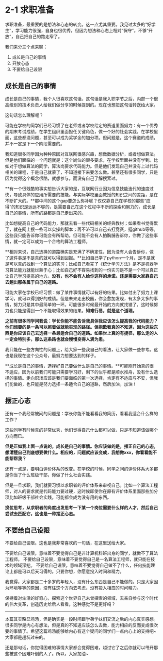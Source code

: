 # 2-1 求职准备

求职准备，最重要的是想法和心态的转变。这一点尤其重要。我见过太多的“好学生”，学习能力很强，自身也很优秀，但因为想法和心态上相对“保守”，不够“开放”，自己把自己的路走窄了。

我们来分三个点来聊：
1. 成长是自己的事情
2. 开放心态
3. 不要给自己设限

## 成长是自己的事情

成长是自己的事情，我个人很喜欢这句话。这句话是我入职字节之后，内部一个很高级别的技术负责人给我们做分享的时候提到的。现在也想把这句话转送给大家。

这句话怎么理解呢？

可能在学校的同学们已经习惯了在老师或者学校给定的赛道里面努力：有一个优秀的期末考试成绩，在学生组织里面担任关键角色，做一个好的社会实践。在学校里面，这些都没问题，甚至可以成为奖学金的加分项。但问题是，这个赛道的成绩，并不一定是下一个阶段需要的。

我知道很多同学因为种种原因对互联网很感兴趣，想做数据分析，或者想做算法。但是他们面临的一个问题就是：这个岗位的很多要求，在学校里面并没有学到。比如对于想做算法的同学，算法岗要求代码能力。但是他们发现自己并没有上过代码相关的课程，于是自己就蒙了，不知道接下来要怎么做。甚至还有很多同学，只是因为觉得这个概念很酷，就想参与，而没有自己了解搜索过。

**有一个很残酷的事实想告诉大家的是，互联网行业因为信息技能迭代的速度过快，导致具体的应用所需要的技能，与实际学校里面教授的知识之间的差距，是在不断扩大的。**那中间的这个gap要怎么弥补呢？仅仅靠自己在学校的那些“应得”的知识是远远不够的，是需要自己在这个过程中不断的探索和努力的。成长是自己的事情，所有的路都是自己走出来的。

比如想提高自己的代码能力，那就去看一些代码相关的经典教材；如果看书觉得累了，就在网上搜一些可以实操的脚本；再不济可以自己去打竞赛，逛github等等。这些我只能告诉你可能会有所帮助，但可能不会有人拍胸脯告诉你，你做了这些事情，就一定可以成为一个合格的算法工程师。

**相对来说，自己选择的道路确实是充满了不确定性，因为没有人会告诉你，做了这件事是不是真的就可以得到回报。**比如自己学了python一个月，是不是就是可以真的找到一个算法的实习；比如自己看完了《统计学习方法》是不是机器学习算法能力就能烂熟于心；比如自己好不容易找到的一份实习是不是一个可以真正让自己学习提高的地方。**没有，也不会有人给你这样的承诺。还是需要大家靠自己去趟出那条属于自己的道路。**

可能大家在学校已经习惯：做了某件事情就可以有好的结果。比如付出了努力上课学习，就可以得到好的成绩。但是未来走出校园，你会愈加发现，有太多太多的事情，努力只是其中最简单的一环。可能很多时候最开始的方向就找错了，这时候努力也只能是得到一个不能取得效果的结果。**知难行易，就是这个道理。**

**之前有很多同学问我说：学长你能不能告诉我具体我应该怎么提高我的代码能力？他们想要的是一条可以照着做就能实现的路径。但抱歉我真的不知道，因为这些东西是你应该自己去选择一条最适合自己的道路。如果世上真的有捷径，那么走的人一定会特别多，那么这条路也就会慢慢变得人满为患。**

我只能在一些方向性的问题上，给大家一些我自己的看法，让大家做一些参考。这也是我现在这个公众号，最努力想要达到的样子。

**成长是自己的事情，选择好自己要做什么是自己的事情。**可能刚开始真的很不适应，因为以前我们可能只需要学习好，剩下的似乎都是顺水推舟，没有什么选择的事情。走向职场应该是我们要面临的第一次选择，肯定有不适应与不安，但我们能做的，也只能是努力选择一条适合自己的道路，然后加油。加油！

## 摆正心态

还有一个我经常被问的问题是：学长你能不能看看我的简历，看看我适合什么样的工作？

这些同学有时候真的非常优秀，他们觉得自己什么都可以做，只是不知道该做哪个方向而已。

**但是正如我上面一点说的，成长是自己的事情。你应该做的是，摆正自己的心态，想清楚自己到底想要做什么。相应的，问题就应该变成，我想做xxx，你看看能不能帮帮我？**

还有一点是，要明白评价体系的改变。在学校的时候，同学之间的评价体系大多都是你当了什么班级干部，你做了什么社会实践。

但是一旦求职，我们就要习惯以求职者的评价体系来审视自己。比如一个算法工程师，对人的要求就是代码能力要过硬，这时候即使你在原有评价体系里面那些加分项比如班级干部社会实践，可能都会成为没有用的东西。

**换位思考，从求职者的角度出发思考一下某一个岗位需要什么样的人才，然后自己尝试去匹配它，这也是一种摆正心态。**


## 不要给自己设限

不要给自己设限。这也是我非常喜欢的一句话，在这里送给大家。

不要给自己设限，意味着不要觉得自己是非计算机科班出身的同学，就做不了算法工程师。
不要给自己设限，意味着不要觉得自己是一名算法工程师，就只能在技术的领域深挖。
不要给自己设限，意味着不要觉得自己做不了什么，任何技能理论上都是可以后天习得的，只要你想，你愿意投入时间和精力。

我觉得，大家都是二十多岁的年轻人，没有什么东西是自己不能做的。只是大家因为环境等等的原因，没有往这个方向去考虑，没有投入相应的时间精力。

保持着对生活的好奇心，探索这个世界自己未曾探索的领域，去亲自参与这个时代的伟大变革，创造历史给后人看看，这种感觉不是更好吗？

- - - -

本篇其实略显鸡汤，但是确实是一段时间跟学弟学妹们交流之后的内心真实感想。很多同学是内心有想法，但是真的不知道应该怎么去做，能力相应的反而变成很次要的事情了。希望这篇鸡汤能够给内心有这个疑问的同学们一点内心上的支持吧~大家都是趟坑过来的。

还是那句话，你觉得困难的事情大家都会觉得困难，越过它了之后你就可以甩开那些被这个困难吓倒的人了。所以，大家加油~